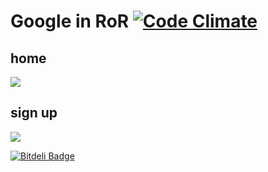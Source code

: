 Google in RoR [![Code Climate](https://codeclimate.com/github/kumabotz/gror.png)](https://codeclimate.com/github/kumabotz/gror)
=======
## home
![](https://raw.github.com/kumabotz/gror/master/raw/home.png)

## sign up
![](https://raw.github.com/kumabotz/gror/master/raw/signin.png)

[![Bitdeli Badge](https://d2weczhvl823v0.cloudfront.net/kumabotz/gror/trend.png)](https://bitdeli.com/free "Bitdeli Badge")
